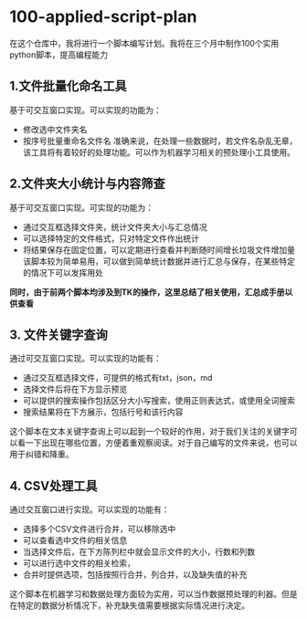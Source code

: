 # 100-applied-script-plan
在这个仓库中，我将进行一个脚本编写计划。我将在三个月中制作100个实用python脚本，提高编程能力
## 1.文件批量化命名工具
基于可交互窗口实现。可以实现的功能为：
- 修改选中文件夹名
- 按序号批量重命名文件名
准确来说，在处理一些数据时，若文件名杂乱无章，该工具将有着较好的处理功能。可以作为机器学习相关的预处理小工具使用。

## 2.文件夹大小统计与内容筛查
基于可交互窗口实现。可实现的功能为：
- 通过交互框选择文件夹，统计文件夹大小与汇总情况
- 可以选择特定的文件格式，只对特定文件作出统计
- 将结果保存在固定位置，可以定期进行查看并判断随时间增长垃圾文件增加量
该脚本较为简单易用，可以做到简单统计数据并进行汇总与保存，在某些特定的情况下可以发挥用处

**同时，由于前两个脚本均涉及到TK的操作，这里总结了相关使用，汇总成手册以供查看**

## 3. 文件关键字查询
通过可交互窗口实现。可以实现的功能有：
- 通过交互框选择文件，可提供的格式有txt，json，md
- 选择文件后将在下方显示预览
- 可以提供的搜索操作包括区分大小写搜索，使用正则表达式，或使用全词搜索
- 搜索结果将在下方展示，包括行号和该行内容

这个脚本在文本关键字查询上可以起到一个较好的作用，对于我们关注的关键字可以看一下出现在哪些位置，方便着重观察阅读。对于自己编写的文件来说，也可以用于纠错和降重。

## 4. CSV处理工具
通过交互窗口进行实现。可以实现的功能有：
- 选择多个CSV文件进行合并，可以移除选中
- 可以查看选中文件的相关信息
- 当选择文件后，在下方陈列栏中就会显示文件的大小，行数和列数
- 可以进行选中文件的相关检索，
- 合并时提供选项，包括按照行合并，列合并，以及缺失值的补充

这个脚本在机器学习和数据处理方面较为实用，可以当作数据预处理的利器。但是在特定的数据分析情况下，补充缺失值需要根据实际情况进行决定。
